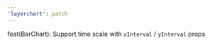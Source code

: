 ```yaml
---
'layerchart': patch
---
```


feat(BarChart): Support time scale with `xInterval` / `yInterval` props
